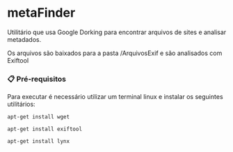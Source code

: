 # metaFinder

Utilitário que usa Google Dorking para encontrar arquivos de sites e analisar metadados.

Os arquivos são baixados para a pasta /ArquivosExif e são analisados com Exiftool

### 📋 Pré-requisitos

Para executar é necessário utilizar um terminal linux e instalar os seguintes utilitários:

```
apt-get install wget
```
```
apt-get install exiftool
```
```
apt-get install lynx
```
